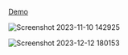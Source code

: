 [Demo](https://react-windbnb-devchallenges-pmlfflxdb-subashinis-projects.vercel.app/)

![Screenshot 2023-11-10 142925](https://github.com/suba-shini7/React-windbnb-devchallenges/assets/125429575/22a4cfdc-db55-404c-91da-e376b1ca4e9b)

![Screenshot 2023-12-12 180153](https://github.com/suba-shini7/React-windbnb-devchallenges/assets/125429575/9e715722-373b-4cf4-9b27-1d1e18b9c21b)

